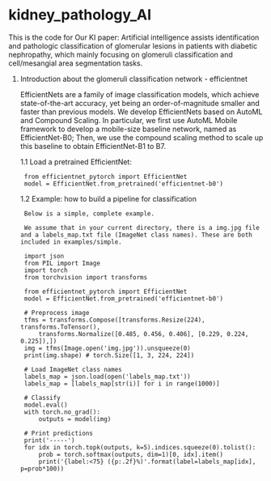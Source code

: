 # kidney_pathology_AI
This is the code for Our KI paper: Artificial intelligence assists identification and pathologic classification of glomerular lesions in patients with diabetic nephropathy, which mainly focusing on glomeruli classification and cell/mesangial area segmentation tasks.

1. Introduction about the glomeruli classification network - efficientnet

    EfficientNets are a family of image classification models, which achieve state-of-the-art accuracy, yet being an order-of-magnitude smaller and faster than previous models. We develop EfficientNets based on AutoML and Compound Scaling. In particular, we first use AutoML Mobile framework to develop a mobile-size baseline network, named as EfficientNet-B0; Then, we use the compound scaling method to scale up this baseline to obtain EfficientNet-B1 to B7.

    1.1 Load a pretrained EfficientNet:

        from efficientnet_pytorch import EfficientNet
        model = EfficientNet.from_pretrained('efficientnet-b0')

    1.2 Example: how to build a pipeline for classification

        Below is a simple, complete example.

        We assume that in your current directory, there is a img.jpg file and a labels_map.txt file (ImageNet class names). These are both included in examples/simple.

        import json
        from PIL import Image
        import torch
        from torchvision import transforms

        from efficientnet_pytorch import EfficientNet
        model = EfficientNet.from_pretrained('efficientnet-b0')

        # Preprocess image
        tfms = transforms.Compose([transforms.Resize(224), transforms.ToTensor(),
            transforms.Normalize([0.485, 0.456, 0.406], [0.229, 0.224, 0.225]),])
        img = tfms(Image.open('img.jpg')).unsqueeze(0)
        print(img.shape) # torch.Size([1, 3, 224, 224])

        # Load ImageNet class names
        labels_map = json.load(open('labels_map.txt'))
        labels_map = [labels_map[str(i)] for i in range(1000)]

        # Classify
        model.eval()
        with torch.no_grad():
            outputs = model(img)

        # Print predictions
        print('-----')
        for idx in torch.topk(outputs, k=5).indices.squeeze(0).tolist():
            prob = torch.softmax(outputs, dim=1)[0, idx].item()
            print('{label:<75} ({p:.2f}%)'.format(label=labels_map[idx], p=prob*100))